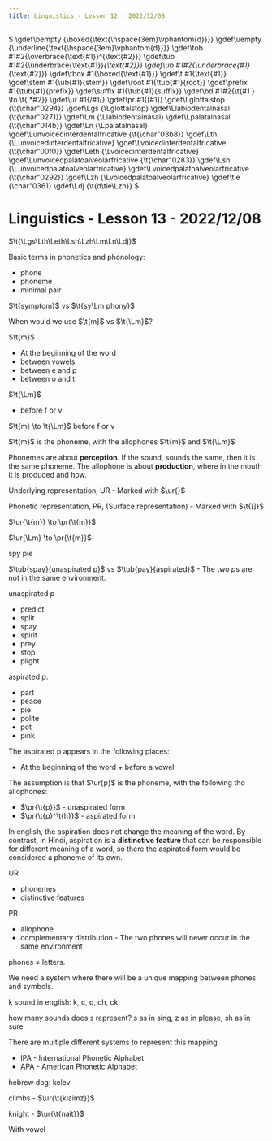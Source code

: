 ```yaml
---
title: Linguistics - Lesson 12 - 2022/12/08
---
```


$
\gdef\bempty {\boxed{\text{\hspace{3em}\vphantom{d}}}}
\gdef\uempty {\underline{\text{\hspace{3em}\vphantom{d}}}}
\gdef\tob #1#2{\overbrace{\text{#1}}^{\text{#2}}}
\gdef\tub #1#2{\underbrace{\text{#1}}_{\text{#2}}}
\gdef\ub #1#2{\underbrace{#1}_{\text{#2}}}
\gdef\tbox #1{\boxed{\text{#1}}}
\gdef\t #1{\text{#1}}
\gdef\stem #1{\ub{#1}{stem}}
\gdef\root #1{\tub{#1}{root}}
\gdef\prefix #1{\tub{#1}{prefix}}
\gdef\suffix #1{\tub{#1}{suffix}}
\gdef\bd #1#2{\t{#1 } \to \t{ *#2}}
\gdef\ur #1{/#1/}
\gdef\pr #1{[#1]}
\gdef\Lglottalstop {\t{\char"0294}}
\gdef\Lgs {\Lglottalstop}
\gdef\Llabiodentalnasal {\t{\char"0271}}
\gdef\Lm {\Llabiodentalnasal}
\gdef\Lpalatalnasal {\t{\char"014b}}
\gdef\Ln {\Lpalatalnasal}
\gdef\Lunvoicedinterdentalfricative {\t{\char"03b8}}
\gdef\Lth {\Lunvoicedinterdentalfricative}
\gdef\Lvoicedinterdentalfricative {\t{\char"00f0}}
\gdef\Leth {\Lvoicedinterdentalfricative}
\gdef\Lunvoicedpalatoalveolarfricative {\t{\char"0283}}
\gdef\Lsh {\Lunvoicedpalatoalveolarfricative}
\gdef\Lvoicedpalatoalveolarfricative {\t{\char"0292}}
\gdef\Lzh {\Lvoicedpalatoalveolarfricative}
\gdef\tie {\char"0361}
\gdef\Ldj {\t{d\tie\Lzh}}
$

# Linguistics - Lesson 13 - 2022/12/08

$\t{\Lgs\Lth\Leth\Lsh\Lzh\Lm\Ln\Ldj}$

Basic terms in phonetics and phonology:

* phone
* phoneme
* minimal pair

$\t{symptom}$ vs $\t{sy\Lm phony}$

When would we use $\t{m}$ vs $\t{\Lm}$?

$\t{m}$

* At the beginning of the word
* between vowels
* between e and p
* between o and t

$\t{\Lm}$

* before f or v

$\t{m} \to \t{\Lm}$ before f or v

$\t{m}$ is the phoneme, with the allophones $\t{m}$ and $\t{\Lm}$

Phonemes are about **perception**. If the sound, sounds the same, then it is the same phoneme. The allophone is about **production**, where in the mouth it is produced and how.

Underlying representation, UR - Marked with $\ur{}$

Phonetic representation, PR, (Surface representation) - Marked with $\t{[]}$

$\ur{\t{m}} \to \pr{\t{m}}$

$\ur{\Lm} \to \pr{\t{m}}$

spy pie

$\tub{spay}{unaspirated p}$ vs $\tub{pay}{aspirated}$ - The two $p$s are not in the same environment.

unaspirated $p$

* predict
* split
* spay
* spirit
* prey
* stop
* plight

aspirated p:

* part
* peace
* pie
* polite
* pot
* pink

The aspirated p appears in the following places:

* At the beginning of the word + before a vowel

The assumption is that $\ur{p}$ is the phoneme, with the following tho allophones:

* $\pr{\t{p}}$ - unaspirated form
* $\pr{\t{p}^\t{h}}$ - aspirated form

In english, the aspiration does not change the meaning of the word. By contrast, in Hindi, aspiration is a **distinctive feature** that can be responsible for different meaning of a word, so there the aspirated form would be considered a phoneme of its own.

UR

* phonemes
* distinctive features

PR

* allophone
* complementary distribution - The two phones will never occur in the same environment

phones $\neq$ letters.

We need a system where there will be a unique mapping between phones and symbols.

k sound in english: k, c, q, ch, ck

how many sounds does s represent? s as in sing, z as in please, sh as in sure

There are multiple different systems to represent this mapping

* IPA - International Phonetic Alphabet
* APA - American Phonetic Alphabet

hebrew dog: kelev

climbs - $\ur{\t{klaimz}}$

knight - $\ur{\t{nait}}$

With vowel

